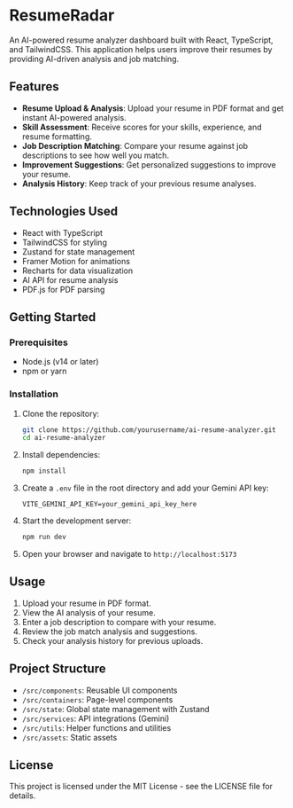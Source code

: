 # ResumeRadar

An AI-powered resume analyzer dashboard built with React, TypeScript, and TailwindCSS. This application helps users improve their resumes by providing AI-driven analysis and job matching.

## Features

- **Resume Upload & Analysis**: Upload your resume in PDF format and get instant AI-powered analysis.
- **Skill Assessment**: Receive scores for your skills, experience, and resume formatting.
- **Job Description Matching**: Compare your resume against job descriptions to see how well you match.
- **Improvement Suggestions**: Get personalized suggestions to improve your resume.
- **Analysis History**: Keep track of your previous resume analyses.

## Technologies Used

- React with TypeScript
- TailwindCSS for styling
- Zustand for state management
- Framer Motion for animations
- Recharts for data visualization
- AI API for resume analysis
- PDF.js for PDF parsing

## Getting Started

### Prerequisites

- Node.js (v14 or later)
- npm or yarn

### Installation

1. Clone the repository:
   ```bash
   git clone https://github.com/yourusername/ai-resume-analyzer.git
   cd ai-resume-analyzer
   ```

2. Install dependencies:
   ```bash
   npm install
   ```

3. Create a `.env` file in the root directory and add your Gemini API key:
   ```
   VITE_GEMINI_API_KEY=your_gemini_api_key_here
   ```

4. Start the development server:
   ```bash
   npm run dev
   ```

5. Open your browser and navigate to `http://localhost:5173`

## Usage

1. Upload your resume in PDF format.
2. View the AI analysis of your resume.
3. Enter a job description to compare with your resume.
4. Review the job match analysis and suggestions.
5. Check your analysis history for previous uploads.

## Project Structure

- `/src/components`: Reusable UI components
- `/src/containers`: Page-level components
- `/src/state`: Global state management with Zustand
- `/src/services`: API integrations (Gemini)
- `/src/utils`: Helper functions and utilities
- `/src/assets`: Static assets

## License

This project is licensed under the MIT License - see the LICENSE file for details.
